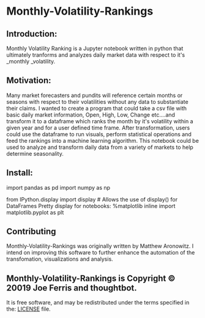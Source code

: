 # Monthly-Volatility-Rankings

## Introduction:
Monthly Volatility Ranking is a Jupyter notebook written in python that ultimately tranforms and analyzes daily market data
with respect to it's _monthly _volatility.  

## Motivation:
Many market forecasters and pundits will reference certain months or seasons with respect to their volatilities without any data to 
substantiate their claims.  I wanted to create a program that could take a csv file with basic daily market information, Open, High, Low,
Change etc....and transform it to a dataframe which ranks the month by it's volatility within a given year and for a 
user defined time frame.  After transformation, users could use the dataframe to 
run visuals, perform statistical operations and feed the rankings into a machine learning algorithm.  This notebook could be 
used to analyze and transform daily data from a variety of markets to help determine seasonality.    

## Install:
import pandas as pd
import numpy as np

from IPython.display import display # Allows the use of display() for DataFrames
Pretty display for notebooks: %matplotlib inline
import matplotlib.pyplot as plt

## Contributing
Monthly-Volatility-Rankings was originally written by Matthew Aronowitz.  I intend on improving this software to further enhance 
the automation of the transfomation, visualizations and analysis.  

## Monthly-Volatility-Rankings is Copyright © 20019 Joe Ferris and thoughtbot. 
It is free software, and may be redistributed under the terms specified in the:
[LICENSE](https://choosealicense.com/licenses/mit/#) file.


